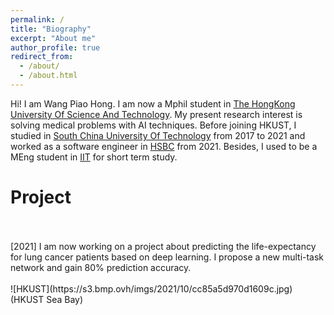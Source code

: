 ```yaml
---
permalink: /
title: "Biography"
excerpt: "About me"
author_profile: true
redirect_from: 
  - /about/
  - /about.html
---
```


Hi! I am Wang Piao Hong.
I am now a Mphil student in [The HongKong University Of Science And Technology](https://hkust.edu.hk/zh-hans). My present research interest is solving medical problems with AI techniques.
Before joining HKUST, I studied in [South China University Of Technology](https://www.scut.edu.cn/en/) from 2017 to 2021 and worked as a software engineer in [HSBC](https://www.hsbc.com/) from 2021.
Besides, I used to be a MEng student in [IIT](https://www.iit.edu/) for short term study.

# Project
<br />
<br />
[2021] I am now working on a project about predicting the life-expectancy for lung cancer patients based on deep learning. I propose a new multi-task network and 
gain 80% prediction accuracy. 

<br />
<br />
![HKUST](https://s3.bmp.ovh/imgs/2021/10/cc85a5d970d1609c.jpg)
(HKUST Sea Bay)

